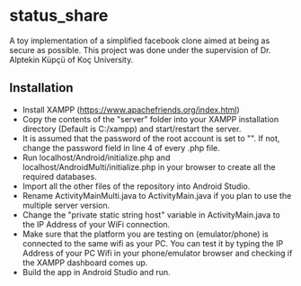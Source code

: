 # status_share
A toy implementation of a simplified facebook clone aimed at being as secure as possible.
This project was done under the supervision of Dr. Alptekin Küpçü of Koç University.

## Installation
* Install XAMPP (https://www.apachefriends.org/index.html)
* Copy the contents of the "server" folder into your XAMPP installation directory (Default is C:/xampp) and start/restart the server.
* It is assumed that the password of the root account is set to "". If not, change the password field in line 4 of every .php file.
* Run localhost/Android/initialize.php and localhost/AndroidMulti/initialize.php in your browser to create all the required databases.
* Import all the other files of the repository into Android Studio.
* Rename ActivityMainMulti.java to ActivityMain.java if you plan to use the multiple server version.
* Change the "private static string host" variable in ActivityMain.java to the IP Address of your WiFi connection.
* Make sure that the platform you are testing on (emulator/phone) is connected to the same wifi as your PC. You can test it by typing the IP Address of your PC Wifi in your phone/emulator browser and checking if the XAMPP dashboard comes up.
* Build the app in Android Studio and run.
